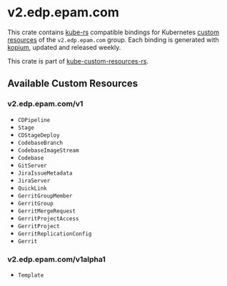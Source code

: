 <!--
SPDX-FileCopyrightText: The kube-custom-resources-rs Authors
SPDX-License-Identifier: 0BSD
 -->

# v2.edp.epam.com

This crate contains [kube-rs](https://kube.rs/) compatible bindings for Kubernetes [custom resources](https://kubernetes.io/docs/tasks/extend-kubernetes/custom-resources/custom-resource-definitions/) of the `v2.edp.epam.com` group. Each binding is generated with [kopium](https://github.com/kube-rs/kopium), updated and released weekly.

This crate is part of [kube-custom-resources-rs](https://github.com/metio/kube-custom-resources-rs).

## Available Custom Resources

### v2.edp.epam.com/v1
- `CDPipeline`
- `Stage`
- `CDStageDeploy`
- `CodebaseBranch`
- `CodebaseImageStream`
- `Codebase`
- `GitServer`
- `JiraIssueMetadata`
- `JiraServer`
- `QuickLink`
- `GerritGroupMember`
- `GerritGroup`
- `GerritMergeRequest`
- `GerritProjectAccess`
- `GerritProject`
- `GerritReplicationConfig`
- `Gerrit`
### v2.edp.epam.com/v1alpha1
- `Template`
